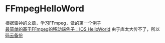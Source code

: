# FFmpegHelloWord
根据雷神的文章，学习FFmpeg，做的第一个例子      
[最简单的基于FFmpeg的移动端例子：IOS HelloWorld](https://blog.csdn.net/leixiaohua1020/article/details/47071547)
由于库太大传不了，所以[码云备份](https://gitee.com/ppqian/FFmpegHelloWorld)



